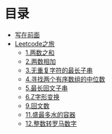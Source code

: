 <!--
 * @Description: In User Settings Edit
 * @Author: your name
 * @Date: 2019-08-14 10:59:13
 * @LastEditTime: 2019-08-19 15:11:44
 * @LastEditors: Please set LastEditors
 -->

# 目录

* [写在前面](README.md)
* [Leetcode之旅](leetcode/README.md)
    * [1.两数之和](leetcode/1.md)
    * [2.两数相加](leetcode/2.md)
    * [3.无重复字符的最长子串](leetcode/3.md)
    * [4.寻找两个有序数组的中位数](leetcode/4.md)
    * [5.最长回文子串](leetcode/5.md)
    * [6.Z字形变换](leetcode/6.md)
    * [9.回文数](leetcode/9.md)
    * [11.盛最多水的容器](leetcode/11.md)
    * [12.整数转罗马数字](leetcode/12.md)